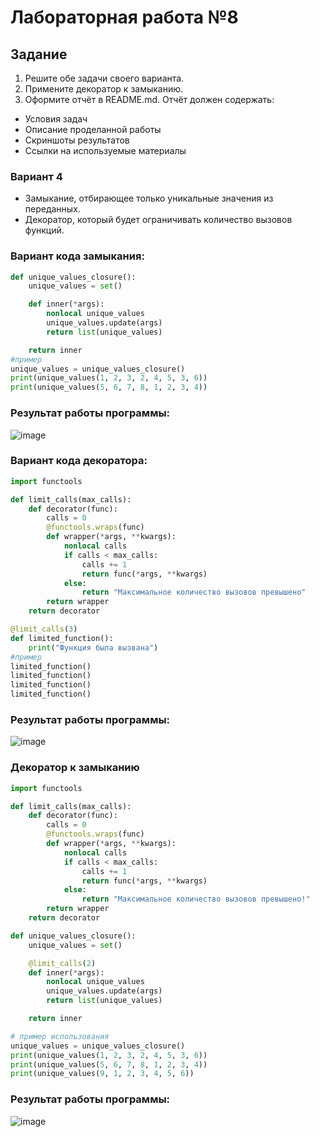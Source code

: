 # Лабораторная работа №8
## Задание 

1. Решите обе задачи своего варианта.
2. Примените декоратор к замыканию.
3. Оформите отчёт в README.md. Отчёт должен содержать:
- Условия задач
- Описание проделанной работы
- Скриншоты результатов
- Ссылки на используемые материалы


### Вариант 4
* Замыкание, отбирающее только уникальные значения из переданных.
* Декоратор, который будет ограничивать количество вызовов функций.

### Вариант кода замыкания:
```py
def unique_values_closure():
    unique_values = set()

    def inner(*args):
        nonlocal unique_values
        unique_values.update(args)
        return list(unique_values)

    return inner
#пример
unique_values = unique_values_closure()
print(unique_values(1, 2, 3, 2, 4, 5, 3, 6))
print(unique_values(5, 6, 7, 8, 1, 2, 3, 4))
```
### Результат работы программы:

![image](https://github.com/zbtka/programming/assets/144006033/1ec62143-2802-483a-b985-ce079114f954)

### Вариант кода декоратора:
```py
import functools

def limit_calls(max_calls):
    def decorator(func):
        calls = 0
        @functools.wraps(func)
        def wrapper(*args, **kwargs):
            nonlocal calls
            if calls < max_calls:
                calls += 1
                return func(*args, **kwargs)
            else:
                return "Максимальное количество вызовов превышено"
        return wrapper
    return decorator

@limit_calls(3)
def limited_function():
    print("Функция была вызвана")
#пример
limited_function()  
limited_function()  
limited_function() 
limited_function()  
```
### Результат работы программы:

![image](https://github.com/zbtka/programming/assets/144006033/57ca1184-f4d2-4107-be8d-c395507e8b7d)

### Декоратор к замыканию 
```py
import functools

def limit_calls(max_calls):
    def decorator(func):
        calls = 0
        @functools.wraps(func)
        def wrapper(*args, **kwargs):
            nonlocal calls
            if calls < max_calls:
                calls += 1
                return func(*args, **kwargs)
            else:
                return "Максимальное количество вызовов превышено!"
        return wrapper
    return decorator

def unique_values_closure():
    unique_values = set()

    @limit_calls(2)
    def inner(*args):
        nonlocal unique_values
        unique_values.update(args)
        return list(unique_values)

    return inner

# пример использования
unique_values = unique_values_closure()
print(unique_values(1, 2, 3, 2, 4, 5, 3, 6))
print(unique_values(5, 6, 7, 8, 1, 2, 3, 4))
print(unique_values(9, 1, 2, 3, 4, 5, 6))
``` 
### Результат работы программы:

![image](https://github.com/zbtka/programming/assets/144006033/9d1a2761-83ce-4296-91c6-6c62697b8998)
